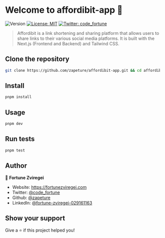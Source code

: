# Welcome to affordibit-app 👋
![Version](https://img.shields.io/badge/version-0.0.0-blue.svg?cacheSeconds=2592000)
[![License: MIT](https://img.shields.io/badge/License-MIT-yellow.svg)](#)
[![Twitter: code\_fortune](https://img.shields.io/twitter/follow/code\_fortune.svg?style=social)](https://twitter.com/code\_fortune)

> Affordibit is a link shortening and sharing platform that allows users to share links to their various social media platforms. It is built with the Next.js (Frontend and Backend) and Tailwind CSS.

## Clone the repository
```sh
git clone https://github.com/zapeture/affordibit-app.git && cd affordibit-app
```

## Install

```sh
pnpm install
```

## Usage

```sh
pnpm dev
```

## Run tests

```sh
pnpm test
```

## Author

👤 **Fortune Zviregei**

* Website: https://fortunezviregei.com
* Twitter: [@code\_fortune](https://twitter.com/code\_fortune)
* Github: [@zapeture](https://github.com/zapeture)
* LinkedIn: [@fortune-zviregei-029161163](https://linkedin.com/in/fortune-zviregei-029161163)

## Show your support

Give a ⭐️ if this project helped you!
